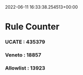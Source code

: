 2022-06-11 16:33:38.254513+00:00
# Rule Counter 
 ### UCATE : 435379

 ### Veneto : 18857

 ### Allowlist : 13923